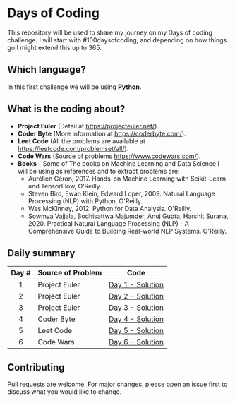 # Days of Coding

This repository will be used to share my journey on my Days of coding challenge. I will start with #100daysofcoding, and depending on how things go I might extend this up to 365.

## Which language?
In this first challenge we will be using **Python**.


## What is the coding about?

* **Project Euler** (Detail at https://projecteuler.net/).
* **Coder Byte** (More information at https://coderbyte.com/).
* **Leet Code** (All the problems are available at https://leetcode.com/problemset/all/).
* **Code Wars** (Source of problems https://www.codewars.com/).
* **Books** - Some of The books on Machine Learning and Data Science I will be using as references and to extract problems are:
    * Aurélien Géron, 2017. Hands-on Machine Learning with Scikit-Learn and TensorFlow, O’Reilly.
    * Steven Bird, Ewan Klein, Edward Loper, 2009. Natural Language Processing (NLP) with Python, O'Reilly.
    * Wes McKinney, 2012. Python for Data Analysis. O'Reilly.
    * Sowmya Vajjala, Bodhisattwa Majumder, Anuj Gupta, Harshit Surana, 2020. Practical Natural Language Processing (NLP) - A Comprehensive Guide to Building Real-world NLP Systems. O'Reilly.


## Daily summary

Day # | Source of Problem | Code
:----:|:-----|:-------:
1 | Project Euler | [Day 1 - Solution](https://github.com/machadomr/DaysOfCode/blob/main/01_ProjectEuler/Day_01.ipynb)
2 | Project Euler | [Day 2 - Solution](https://github.com/machadomr/DaysOfCode/blob/main/01_ProjectEuler/Day_02.ipynb)
3 | Project Euler | [Day 3 - Solution](https://github.com/machadomr/DaysOfCode/blob/main/01_ProjectEuler/Day_03.ipynb)
4 | Coder Byte    | [Day 4 - Solution](https://github.com/machadomr/DaysOfCode/blob/main/02_CoderByte/Day_04.ipynb)
5 | Leet Code     | [Day 5 - Solution](https://github.com/machadomr/DaysOfCode/blob/main/03_LeetCode/Day_05.ipynb)
6 | Code Wars     | [Day 6 - Solution](https://github.com/machadomr/DaysOfCode/blob/main/04_CodeWars/Day_06.ipynb)

## Contributing
Pull requests are welcome. For major changes, please open an issue first to discuss what you would like to change.
